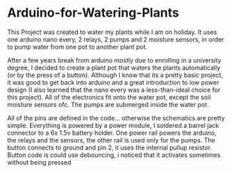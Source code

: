 # Arduino-for-Watering-Plants
This Project was created to water my plants while I am on holiday. It uses one arduino nano every, 2 relays, 2 pumps and 2 moisture sensors, in order to pump water from one pot to another plant pot.

After a few years break from arduino mostly due to enrolling in a university degree, I decided to create a plant pot that waters the plants automatically (or by the press of a button). Although I know that its a pretty basic project, it was good to get back into arduino and a great introduction to low power design (I also learned that the nano every was a less-than-ideal choice for this project). All of the electronics fit onto the water pot, except the soil moisture sensors ofc. The pumps are submerged inside the water pot.

All of the pins are defined in the code... otherwise the schematics are pretty simple. Everything is powered by a power module, I soldered a barrel jack connector to a 6x 1.5v battery holder. One power rail powers the arduino, the relays and the sensors, the other rail is used only for the pumps. The button connects to ground and pin 2, it uses the internal pullup resistor. Button code is could use debouncing, i noticed that it activates sometimes without being pressed
